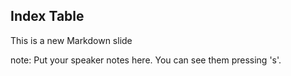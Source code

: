##  Index Table

This is a new Markdown slide

note:
    Put your speaker notes here.
    You can see them pressing 's'.
